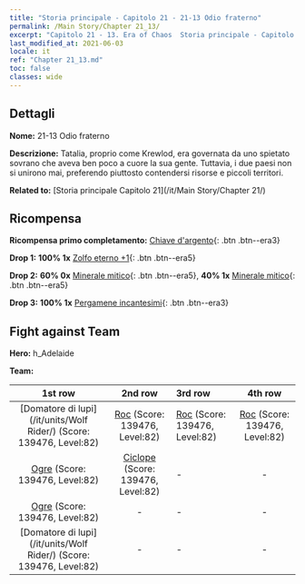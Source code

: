 ```yaml
---
title: "Storia principale - Capitolo 21 - 21-13 Odio fraterno"
permalink: /Main Story/Chapter 21_13/
excerpt: "Capitolo 21 - 13. Era of Chaos  Storia principale - Capitolo 21_13. 21-13 Odio fraterno"
last_modified_at: 2021-06-03
locale: it
ref: "Chapter 21_13.md"
toc: false
classes: wide
---
```


## Dettagli

 **Nome:** 21-13 Odio fraterno

 **Descrizione:** Tatalia, proprio come Krewlod, era governata da uno spietato sovrano che aveva ben poco a cuore la sua gente. Tuttavia, i due paesi non si unirono mai, preferendo piuttosto contendersi risorse e piccoli territori.

 **Related to:** [Storia principale Capitolo 21](/it/Main Story/Chapter 21/)

## Ricompensa

 **Ricompensa primo completamento:** [Chiave d'argento](/ItemsIT/con_693/){: .btn .btn--era3}

 **Drop 1:** **100% 1x** [Zolfo eterno +1](/ItemsIT/mat_71/){: .btn .btn--era5}

 **Drop 2:** **60% 0x** [Minerale mitico](/ItemsIT/mat_61/){: .btn .btn--era5}, **40% 1x** [Minerale mitico](/ItemsIT/mat_61/){: .btn .btn--era5}

 **Drop 3:** **100% 1x** [Pergamene incantesimi](/ItemsIT/con_694/){: .btn .btn--era3}


## Fight against Team
 **Hero:** h_Adelaide

 **Team:**


  | 1st row | 2nd row | 3rd row | 4th row |
  |:----:|:----:|:----|:----:|
  | [Domatore di lupi](/it/units/Wolf Rider/) (Score: 139476, Level:82)  | [Roc](/it/units/Roc/) (Score: 139476, Level:82)  | [Roc](/it/units/Roc/) (Score: 139476, Level:82)  | [Roc](/it/units/Roc/) (Score: 139476, Level:82)  |
  | [Ogre](/it/units/Ogre/) (Score: 139476, Level:82)  | [Ciclope](/it/units/Cyclops/) (Score: 139476, Level:82)  | - | - |
  | [Ogre](/it/units/Ogre/) (Score: 139476, Level:82)  | - | - | - |
  | [Domatore di lupi](/it/units/Wolf Rider/) (Score: 139476, Level:82)  | - | - | - |


